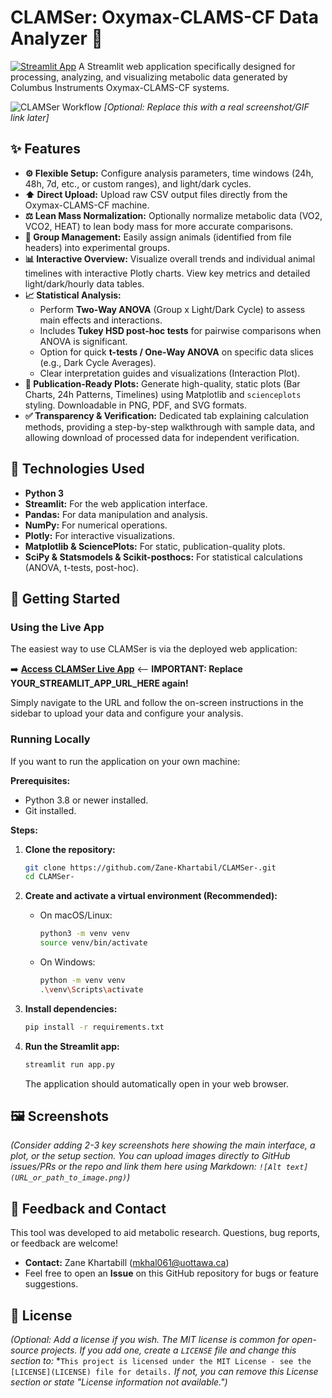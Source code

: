 # CLAMSer: Oxymax-CLAMS-CF Data Analyzer 🧬

[![Streamlit App](https://static.streamlit.io/badges/streamlit_badge_black_white.svg)](clamser.streamlit.app) 
A Streamlit web application specifically designed for processing, analyzing, and visualizing metabolic data generated by Columbus Instruments Oxymax-CLAMS-CF systems.

![CLAMSer Workflow](https://user-images.githubusercontent.com/170247719/280929622-8b3af199-8b22-4423-a8a2-c4e70b3ed70f.png) *[Optional: Replace this with a real screenshot/GIF link later]*

## ✨ Features

*   **⚙️ Flexible Setup:** Configure analysis parameters, time windows (24h, 48h, 7d, etc., or custom ranges), and light/dark cycles.
*   **⬆️ Direct Upload:** Upload raw CSV output files directly from the Oxymax-CLAMS-CF machine.
*   **⚖️ Lean Mass Normalization:** Optionally normalize metabolic data (VO2, VCO2, HEAT) to lean body mass for more accurate comparisons.
*   **👥 Group Management:** Easily assign animals (identified from file headers) into experimental groups.
*   **📊 Interactive Overview:** Visualize overall trends and individual animal timelines with interactive Plotly charts. View key metrics and detailed light/dark/hourly data tables.
*   **📈 Statistical Analysis:**
    *   Perform **Two-Way ANOVA** (Group x Light/Dark Cycle) to assess main effects and interactions.
    *   Includes **Tukey HSD post-hoc tests** for pairwise comparisons when ANOVA is significant.
    *   Option for quick **t-tests / One-Way ANOVA** on specific data slices (e.g., Dark Cycle Averages).
    *   Clear interpretation guides and visualizations (Interaction Plot).
*   **📄 Publication-Ready Plots:** Generate high-quality, static plots (Bar Charts, 24h Patterns, Timelines) using Matplotlib and `scienceplots` styling. Downloadable in PNG, PDF, and SVG formats.
*   **✅ Transparency & Verification:** Dedicated tab explaining calculation methods, providing a step-by-step walkthrough with sample data, and allowing download of processed data for independent verification.

## 🚀 Technologies Used

*   **Python 3**
*   **Streamlit:** For the web application interface.
*   **Pandas:** For data manipulation and analysis.
*   **NumPy:** For numerical operations.
*   **Plotly:** For interactive visualizations.
*   **Matplotlib & SciencePlots:** For static, publication-quality plots.
*   **SciPy & Statsmodels & Scikit-posthocs:** For statistical calculations (ANOVA, t-tests, post-hoc).

## 🏁 Getting Started

### Using the Live App

The easiest way to use CLAMSer is via the deployed web application:

➡️ **[Access CLAMSer Live App](clamser.streamlit.app)** <-- **IMPORTANT: Replace YOUR_STREAMLIT_APP_URL_HERE again!**

Simply navigate to the URL and follow the on-screen instructions in the sidebar to upload your data and configure your analysis.

### Running Locally

If you want to run the application on your own machine:

**Prerequisites:**
*   Python 3.8 or newer installed.
*   Git installed.

**Steps:**

1.  **Clone the repository:**
    ```bash
    git clone https://github.com/Zane-Khartabil/CLAMSer-.git
    cd CLAMSer-
    ```

2.  **Create and activate a virtual environment (Recommended):**
    *   On macOS/Linux:
        ```bash
        python3 -m venv venv
        source venv/bin/activate
        ```
    *   On Windows:
        ```bash
        python -m venv venv
        .\venv\Scripts\activate
        ```

3.  **Install dependencies:**
    ```bash
    pip install -r requirements.txt
    ```

4.  **Run the Streamlit app:**
    ```bash
    streamlit run app.py
    ```
    The application should automatically open in your web browser.

## 🖼️ Screenshots

*(Consider adding 2-3 key screenshots here showing the main interface, a plot, or the setup section. You can upload images directly to GitHub issues/PRs or the repo and link them here using Markdown: `![Alt text](URL_or_path_to_image.png)`)*

## 💬 Feedback and Contact

This tool was developed to aid metabolic research. Questions, bug reports, or feedback are welcome!

*   **Contact:** Zane Khartabill (mkhal061@uottawa.ca)
*   Feel free to open an **Issue** on this GitHub repository for bugs or feature suggestions.

## 📜 License

*(Optional: Add a license if you wish. The MIT license is common for open-source projects. If you add one, create a `LICENSE` file and change this section to:*
*`This project is licensed under the MIT License - see the [LICENSE](LICENSE) file for details.`
*If not, you can remove this License section or state "License information not available.")*
